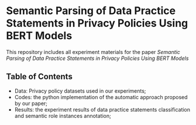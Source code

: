 # Semantic Parsing of Data Practice Statements in Privacy Policies Using BERT Models

This repository includes all experiment materials for the paper *Semantic Parsing of Data Practice Statements in Privacy Policies Using BERT Models*

## Table of Contents

* Data: Privacy policy datasets used in our experiments;
* Codes: the python implementation of the automatic approach proposed by our paper;
* Results: the experiment results of data practice statements classification and semantic role instances annotation;
